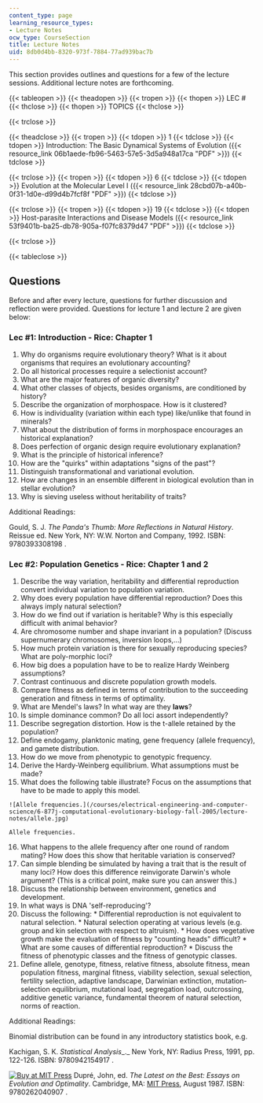 ```yaml
---
content_type: page
learning_resource_types:
- Lecture Notes
ocw_type: CourseSection
title: Lecture Notes
uid: 8db0d4bb-8320-973f-7884-77ad939bac7b
---
```


This section provides outlines and questions for a few of the lecture sessions. Additional lecture notes are forthcoming.

{{< tableopen >}}
{{< theadopen >}}
{{< tropen >}}
{{< thopen >}}
LEC #
{{< thclose >}}
{{< thopen >}}
TOPICS
{{< thclose >}}

{{< trclose >}}

{{< theadclose >}}
{{< tropen >}}
{{< tdopen >}}
1
{{< tdclose >}}
{{< tdopen >}}
Introduction: The Basic Dynamical Systems of Evolution ({{< resource_link 06b1aede-fb96-5463-57e5-3d5a948a17ca "PDF" >}})
{{< tdclose >}}

{{< trclose >}}
{{< tropen >}}
{{< tdopen >}}
6
{{< tdclose >}}
{{< tdopen >}}
Evolution at the Molecular Level I ({{< resource_link 28cbd07b-a40b-0f31-1d0e-d99d4b7fcf8f "PDF" >}})
{{< tdclose >}}

{{< trclose >}}
{{< tropen >}}
{{< tdopen >}}
19
{{< tdclose >}}
{{< tdopen >}}
Host-parasite Interactions and Disease Models ({{< resource_link 53f9401b-ba25-db78-905a-f07fc8379d47 "PDF" >}})
{{< tdclose >}}

{{< trclose >}}

{{< tableclose >}}

Questions
---------

Before and after every lecture, questions for further discussion and reflection were provided. Questions for lecture 1 and lecture 2 are given below:

### Lec #1: Introduction - Rice: Chapter 1

1.  Why do organisms require evolutionary theory? What is it about organisms that requires an evolutionary accounting?
2.  Do all historical processes require a selectionist account?
3.  What are the major features of organic diversity?
4.  What other classes of objects, besides organisms, are conditioned by history?
5.  Describe the organization of morphospace. How is it clustered?
6.  How is individuality (variation within each type) like/unlike that found in minerals?
7.  What about the distribution of forms in morphospace encourages an historical explanation?
8.  Does perfection of organic design require evolutionary explanation?
9.  What is the principle of historical inference?
10.  How are the "quirks" within adaptations "signs of the past"?
11.  Distinguish transformational and variational evolution.
12.  How are changes in an ensemble different in biological evolution than in stellar evolution?
13.  Why is sieving useless without heritability of traits?

Additional Readings:

Gould, S. J. _The Panda's Thumb: More Reflections in Natural History_. Reissue ed. New York, NY: W.W. Norton and Company, 1992. ISBN: 9780393308198 .

### Lec #2: Population Genetics - Rice: Chapter 1 and 2

1.  Describe the way variation, heritability and differential reproduction convert individual variation to population variation.
2.  Why does every population have differential reproduction? Does this always imply natural selection?
3.  How do we find out if variation is heritable? Why is this especially difficult with animal behavior?
4.  Are chromosome number and shape invariant in a population? (Discuss supernumerary chromosomes, inversion loops,...)
5.  How much protein variation is there for sexually reproducing species? What are poly-morphic loci?
6.  How big does a population have to be to realize Hardy Weinberg assumptions?
7.  Contrast continuous and discrete population growth models.
8.  Compare fitness as defined in terms of contribution to the succeeding generation and fitness in terms of optimality.
9.  What are Mendel's laws? In what way are they **laws**?
10.  Is simple dominance common? Do all loci assort independently?
11.  Describe segregation distortion. How is the t-allele retained by the population?
12.  Define endogamy, planktonic mating, gene frequency (allele frequency), and gamete distribution.
13.  How do we move from phenotypic to genotypic frequency.
14.  Derive the Hardy-Weinberg equilibrium. What assumptions must be made?
15.  What does the following table illustrate? Focus on the assumptions that have to be made to apply this model.  
      
    ![Allele frequencies.](/courses/electrical-engineering-and-computer-science/6-877j-computational-evolutionary-biology-fall-2005/lecture-notes/allele.jpg)  
    
    Allele frequencies.
    
16.  What happens to the allele frequency after one round of random mating? How does this show that heritable variation is conserved?
17.  Can simple blending be simulated by having a trait that is the result of many loci? How does this difference reinvigorate Darwin's whole argument? (This is a critical point, make sure you can answer this.)
18.  Discuss the relationship between environment, genetics and development.
19.  In what ways is DNA 'self-reproducing'?
20.  Discuss the following:
    *   Differential reproduction is not equivalent to natural selection.
    *   Natural selection operating at various levels (e.g. group and kin selection with respect to altruism).
    *   How does vegetative growth make the evaluation of fitness by "counting heads" difficult?
    *   What are some causes of differential reproduction?
    *   Discuss the fitness of phenotypic classes and the fitness of genotypic classes.
21.  Define allele, genotype, fitness, relative fitness, absolute fitness, mean population fitness, marginal fitness, viability selection, sexual selection, fertility selection, adaptive landscape, Darwinian extinction, mutation-selection equilibrium, mutational load, segregation load, outcrossing, additive genetic variance, fundamental theorem of natural selection, norms of reaction.

Additional Readings:

Binomial distribution can be found in any introductory statistics book, e.g.

Kachigan, S. K. _Statistical Analysis__._ New York, NY: Radius Press, 1991, pp. 122-126. ISBN: 9780942154917 .

[![Buy at MIT Press](/images/mp_logo.gif)](https://mitpress.mit.edu/9780262040907 ) Dupré, John, ed. _The Latest on the Best: Essays on Evolution and Optimality_. Cambridge, MA: [MIT Press](https://mitpress.mit.edu/9780262040907 ), August 1987. ISBN: 9780262040907 .